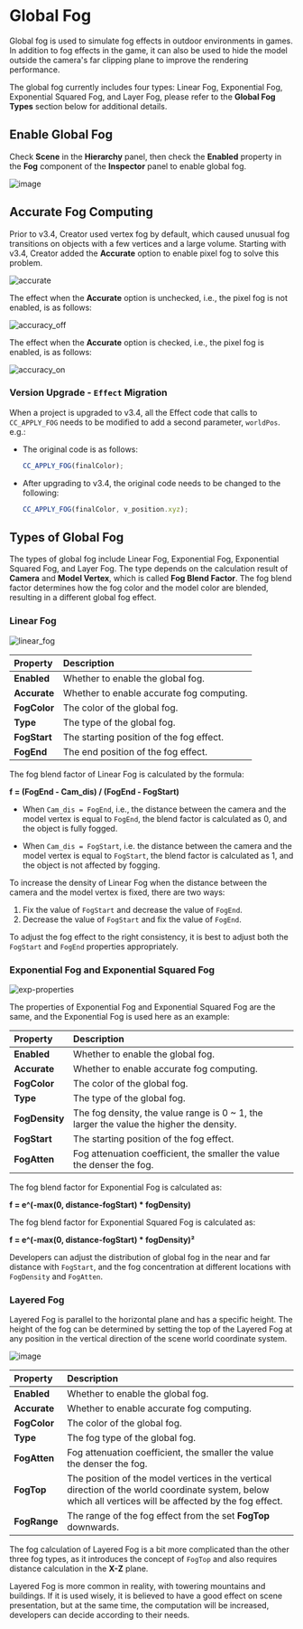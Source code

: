 # Global Fog

Global fog is used to simulate fog effects in outdoor environments in games. In addition to fog effects in the game, it can also be used to hide the model outside the camera's far clipping plane to improve the rendering performance.

The global fog currently includes four types: Linear Fog, Exponential Fog, Exponential Squared Fog, and Layer Fog, please refer to the **Global Fog Types** section below for additional details.

## Enable Global Fog

Check **Scene** in the **Hierarchy** panel, then check the **Enabled** property in the **Fog** component of the **Inspector** panel to enable global fog.

![image](./fog/enable-fog.png)

## Accurate Fog Computing

Prior to v3.4, Creator used vertex fog by default, which caused unusual fog transitions on objects with a few vertices and a large volume. Starting with v3.4, Creator added the **Accurate** option to enable pixel fog to solve this problem.

![accurate](./fog/accurate.png)

The effect when the **Accurate** option is unchecked, i.e., the pixel fog is not enabled, is as follows:

![accuracy_off](./fog/accuracy_off.png)

The effect when the **Accurate** option is checked, i.e., the pixel fog is enabled, is as follows:

![accuracy_on](./fog/accuracy_on.png)

### Version Upgrade - `Effect` Migration

When a project is upgraded to v3.4, all the Effect code that calls to `CC_APPLY_FOG` needs to be modified to add a second parameter, `worldPos`. e.g.:

- The original code is as follows:

    ```ts
    CC_APPLY_FOG(finalColor);
    ```

- After upgrading to v3.4, the original code needs to be changed to the following:

    ```ts
    CC_APPLY_FOG(finalColor, v_position.xyz);
    ```

## Types of Global Fog

The types of global fog include Linear Fog, Exponential Fog, Exponential Squared Fog, and Layer Fog. The type depends on the calculation result of **Camera** and **Model Vertex**, which is called **Fog Blend Factor**. The fog blend factor determines how the fog color and the model color are blended, resulting in a different global fog effect.

### Linear Fog

![linear_fog](./fog/linear_fog.png)

| Property | Description |
| :--- | :--- |
| **Enabled**  | Whether to enable the global fog. |
| **Accurate** | Whether to enable accurate fog computing. |
| **FogColor** | The color of the global fog. |
| **Type**     | The type of the global fog. |
| **FogStart** | The starting position of the fog effect. |
| **FogEnd**   | The end position of the fog effect. |

The fog blend factor of Linear Fog is calculated by the formula:

**f = (FogEnd - Cam_dis) / (FogEnd - FogStart)**

- When `Cam_dis = FogEnd`, i.e., the distance between the camera and the model vertex is equal to `FogEnd`, the blend factor is calculated as 0, and the object is fully fogged.

- When `Cam_dis = FogStart`, i.e. the distance between the camera and the model vertex is equal to `FogStart`, the blend factor is calculated as 1, and the object is not affected by fogging.

To increase the density of Linear Fog when the distance between the camera and the model vertex is fixed, there are two ways:

1. Fix the value of `FogStart` and decrease the value of `FogEnd`.
2. Decrease the value of `FogStart` and fix the value of `FogEnd`.

To adjust the fog effect to the right consistency, it is best to adjust both the `FogStart` and `FogEnd` properties appropriately.

### Exponential Fog and Exponential Squared Fog

![exp-properties](./fog/exp-properties.png)

The properties of Exponential Fog and Exponential Squared Fog are the same, and the Exponential Fog is used here as an example:

| Property | Description |
| :--- | :--- |
| **Enabled**    | Whether to enable the global fog. |
| **Accurate**   | Whether to enable accurate fog computing. |
| **FogColor**   | The color of the global fog. |
| **Type**       | The type of the global fog. |
| **FogDensity** | The fog density, the value range is 0 ~ 1, the larger the value the higher the density. |
| **FogStart**   | The starting position of the fog effect. |
| **FogAtten**   | Fog attenuation coefficient, the smaller the value the denser the fog. |

The fog blend factor for Exponential Fog is calculated as:

**f = e^(-max(0, distance-fogStart) * fogDensity)**

The fog blend factor for Exponential Squared Fog is calculated as:

**f = e^(-max(0, distance-fogStart) * fogDensity)²**

Developers can adjust the distribution of global fog in the near and far distance with `FogStart`, and the fog concentration at different locations with `FogDensity` and `FogAtten`.

### Layered Fog

Layered Fog is parallel to the horizontal plane and has a specific height. The height of the fog can be determined by setting the top of the Layered Fog at any position in the vertical direction of the scene world coordinate system.

![image](./fog/layerfog.png)

| Property | Description |
| :--- | :--- |
| **Enabled**  | Whether to enable the global fog. |
| **Accurate** | Whether to enable accurate fog computing. |
| **FogColor** | The color of the global fog. |
| **Type**     | The fog type of the global fog. |
| **FogAtten** | Fog attenuation coefficient, the smaller the value the denser the fog. |
| **FogTop**   | The position of the model vertices in the vertical direction of the world coordinate system, below which all vertices will be affected by the fog effect. |
| **FogRange** | The range of the fog effect from the set **FogTop** downwards. |

The fog calculation of Layered Fog is a bit more complicated than the other three fog types, as it introduces the concept of `FogTop` and also requires distance calculation in the **X-Z** plane.

Layered Fog is more common in reality, with towering mountains and buildings. If it is used wisely, it is believed to have a good effect on scene presentation, but at the same time, the computation will be increased, developers can decide according to their needs.
